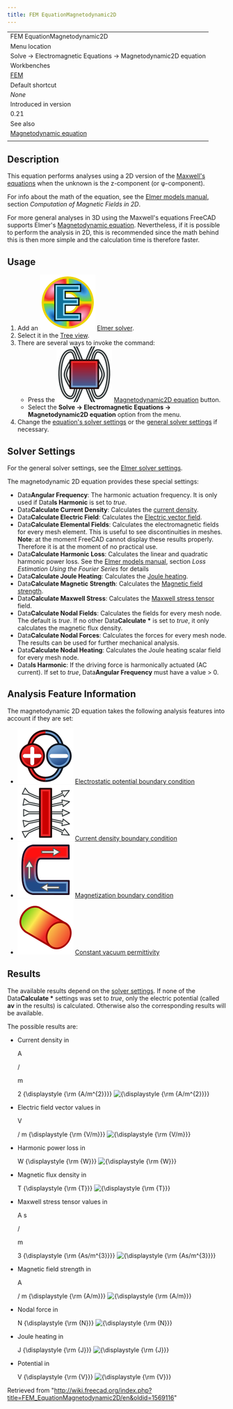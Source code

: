 ```yaml
---
title: FEM EquationMagnetodynamic2D
---
```


|                                                                                     |
| ----------------------------------------------------------------------------------- |
| FEM EquationMagnetodynamic2D                                                        |
| Menu location                                                                       |
| Solve → Electromagnetic Equations → Magnetodynamic2D equation                       |
| Workbenches                                                                         |
| [FEM](/FEM_Workbench "FEM Workbench")                                               |
| Default shortcut                                                                    |
| _None_                                                                              |
| Introduced in version                                                               |
| 0.21                                                                                |
| See also                                                                            |
| [Magnetodynamic equation](/FEM_EquationMagnetodynamic "FEM EquationMagnetodynamic") |
|                                                                                     |

## Description

This equation performs analyses using a 2D version of the [Maxwell's equations](https://en.wikipedia.org/wiki/Maxwell%27s_equations) when the unknown is the z-component (or φ-component).

For info about the math of the equation, see the [Elmer models manual](http://www.elmerfem.org/blog/documentation/), section _Computation of Magnetic Fields in 2D_.

For more general analyses in 3D using the Maxwell's equations FreeCAD supports Elmer's [Magnetodynamic equation](/FEM_EquationMagnetodynamic "FEM EquationMagnetodynamic"). Nevertheless, if it is possible to perform the analysis in 2D, this is recommended since the math behind this is then more simple and the calculation time is therefore faster.

## Usage

1. Add an ![](/src/assets/images/FEM_SolverElmer.svg) [Elmer solver](/FEM_SolverElmer#Equations "FEM SolverElmer").
2. Select it in the [Tree view](/Tree_view "Tree view").
3. There are several ways to invoke the command:
   - Press the ![](/src/assets/images/FEM_EquationMagnetodynamic2D.svg) [Magnetodynamic2D equation](/FEM_EquationMagnetodynamic2D "FEM EquationMagnetodynamic2D") button.
   - Select the **Solve → Electromagnetic Equations → Magnetodynamic2D equation** option from the menu.
4. Change the [equation's solver settings](#Solver_Settings) or the [general solver settings](/FEM_SolverElmer_SolverSettings "FEM SolverElmer SolverSettings") if necessary.

## Solver Settings

For the general solver settings, see the [Elmer solver settings](/FEM_SolverElmer_SolverSettings "FEM SolverElmer SolverSettings").

The magnetodynamic 2D equation provides these special settings:

- Data**Angular Frequency**: The harmonic actuation frequency. It is only used if Data**Is Harmonic** is set to _true_.
- Data**Calculate Current Density**: Calculates the [current density](https://en.wikipedia.org/wiki/Current_density).
- Data**Calculate Electric Field**: Calculates the [Electric vector field](https://en.wikipedia.org/wiki/Electric_field).
- Data**Calculate Elemental Fields**: Calculates the electromagnetic fields for every mesh element. This is useful to see discontinuities in meshes.  
  **Note**: at the moment FreeCAD cannot display these results properly. Therefore it is at the moment of no practical use.
- Data**Calculate Harmonic Loss**: Calculates the linear and quadratic harmonic power loss. See the [Elmer models manual](https://www.elmerfem.org/blog/documentation/), section _Loss Estimation Using the Fourier Series_ for details
- Data**Calculate Joule Heating**: Calculates the [Joule heating](https://en.wikipedia.org/wiki/Joule_heating).
- Data**Calculate Magnetic Strength**: Calculates the [Magnetic field strength](https://en.wikipedia.org/wiki/Magnetic_field).
- Data**Calculate Maxwell Stress**: Calculates the [Maxwell stress tensor](https://en.wikipedia.org/wiki/Maxwell_stress_tensor) field.
- Data**Calculate Nodal Fields**: Calculates the fields for every mesh node. The default is _true_. If no other Data**Calculate \*** is set to _true_, it only calculates the magnetic flux density.
- Data**Calculate Nodal Forces**: Calculates the forces for every mesh node. The results can be used for further mechanical analysis.
- Data**Calculate Nodal Heating**: Calculates the Joule heating scalar field for every mesh node.
- Data**Is Harmonic**: If the driving force is harmonically actuated (AC current). If set to _true_, Data**Angular Frequency** must have a value > 0.

## Analysis Feature Information

The magnetodynamic 2D equation takes the following analysis features into account if they are set:

- ![](/src/assets/images/FEM_ConstraintElectrostaticPotential.svg) [Electrostatic potential boundary condition](/FEM_ConstraintElectrostaticPotential "FEM ConstraintElectrostaticPotential")
- ![](/src/assets/images/FEM_ConstraintCurrentDensity.svg) [Current density boundary condition](/FEM_ConstraintCurrentDensity "FEM ConstraintCurrentDensity")
- ![](/src/assets/images/FEM_ConstraintMagnetization.svg) [Magnetization boundary condition](/FEM_ConstraintMagnetization "FEM ConstraintMagnetization")
- ![](/src/assets/images/FEM_ConstantVacuumPermittivity.svg) [Constant vacuum permittivity](/FEM_ConstantVacuumPermittivity "FEM ConstantVacuumPermittivity")

## Results

The available results depend on the [solver settings](#Solver_Settings). If none of the Data**Calculate \*** settings was set to _true_, only the electric potential (called **av** in the results) is calculated. Otherwise also the corresponding results will be available.

The possible results are:

- Current density in

  A

  /

  m

  2
  {\displaystyle {\rm {A/m^{2}}}}
  ![{\displaystyle {\rm {A/m^{2}}}}](https://wikimedia.org/api/rest_v1/media/math/render/svg/43867b3d6808de93dfdf66697429ca88013a2368)

- Electric field vector values in

  V

  /
  m
  {\displaystyle {\rm {V/m}}}
  ![{\displaystyle {\rm {V/m}}}](https://wikimedia.org/api/rest_v1/media/math/render/svg/4fcd8f7093f303ba6608e014c763a4df6837819a)

- Harmonic power loss in

  W
  {\displaystyle {\rm {W}}}
  ![{\displaystyle {\rm {W}}}](https://wikimedia.org/api/rest_v1/media/math/render/svg/348101b89aedeceb2ebc93991ada7c21040495b7)

- Magnetic flux density in

  T
  {\displaystyle {\rm {T}}}
  ![{\displaystyle {\rm {T}}}](https://wikimedia.org/api/rest_v1/media/math/render/svg/36c6ae2607b1fee1a67ea90ada529384f2d435ca)

- Maxwell stress tensor values in

  A
  s

  /

  m

  3
  {\displaystyle {\rm {As/m^{3}}}}
  ![{\displaystyle {\rm {As/m^{3}}}}](https://wikimedia.org/api/rest_v1/media/math/render/svg/1c4023218c46a9838fef5aecb785149f5d42b53a)

- Magnetic field strength in

  A

  /
  m
  {\displaystyle {\rm {A/m}}}
  ![{\displaystyle {\rm {A/m}}}](https://wikimedia.org/api/rest_v1/media/math/render/svg/8a9bff2cfdd6baeb5d1214e018cb8a560247eb46)

- Nodal force in

  N
  {\displaystyle {\rm {N}}}
  ![{\displaystyle {\rm {N}}}](https://wikimedia.org/api/rest_v1/media/math/render/svg/8a5ac694020ec28aa0bbf32e3cee832638c38cb9)

- Joule heating in

  J
  {\displaystyle {\rm {J}}}
  ![{\displaystyle {\rm {J}}}](https://wikimedia.org/api/rest_v1/media/math/render/svg/77a638267bd97d1b235d2c7eabef24adfcf44530)

- Potential in

  V
  {\displaystyle {\rm {V}}}
  ![{\displaystyle {\rm {V}}}](https://wikimedia.org/api/rest_v1/media/math/render/svg/de56ca37a64ca666d4f60a961bafffb588cfe87f)

Retrieved from "<http://wiki.freecad.org/index.php?title=FEM_EquationMagnetodynamic2D/en&oldid=1569116>"
